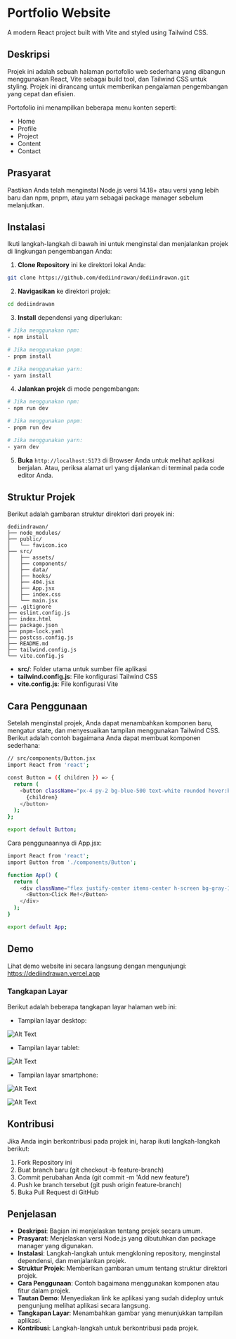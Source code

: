 # Portfolio Website
A modern React project built with Vite and styled using Tailwind CSS.

## Deskripsi
Projek ini adalah sebuah halaman portofolio web sederhana yang dibangun menggunakan React, Vite sebagai build tool, dan Tailwind CSS untuk styling. Projek ini dirancang untuk memberikan pengalaman pengembangan yang cepat dan efisien.

Portofolio ini menampilkan beberapa menu konten seperti:

- Home
- Profile
- Project
- Content
- Contact

## Prasyarat
Pastikan Anda telah menginstal Node.js versi 14.18+ atau versi yang lebih baru dan npm, pnpm, atau yarn sebagai package manager sebelum melanjutkan.

## Instalasi
Ikuti langkah-langkah di bawah ini untuk menginstal dan menjalankan projek di lingkungan pengembangan Anda:

1. **Clone Repository** ini ke direktori lokal Anda:
```bash
git clone https://github.com/dediindrawan/dediindrawan.git
```

2. **Navigasikan** ke direktori projek:
```bash
cd dediindrawan
```

3. **Install** dependensi yang diperlukan:
```bash
# Jika menggunakan npm:
- npm install

# Jika menggunakan pnpm:
- pnpm install

# Jika menggunakan yarn:
- yarn install
```

4. **Jalankan projek** di mode pengembangan:
```bash
# Jika menggunakan npm:
- npm run dev

# Jika menggunakan pnpm:
- pnpm run dev

# Jika menggunakan yarn:
- yarn dev
```

5. **Buka** `http://localhost:5173` di Browser Anda untuk melihat aplikasi berjalan. Atau, periksa alamat url yang dijalankan di terminal pada code editor Anda.

## Struktur Projek
Berikut adalah gambaran struktur direktori dari proyek ini:

```
dediindrawan/
├── node_modules/
├── public/
│   └── favicon.ico
├── src/
│   ├── assets/
│   ├── components/
│   ├── data/
│   ├── hooks/
│   ├── 404.jsx
│   ├── App.jsx
│   ├── index.css
│   └── main.jsx
├── .gitignore
├── eslint.config.js
├── index.html
├── package.json
├── pnpm-lock.yaml
├── postcss.config.js
├── README.md
├── tailwind.config.js
└── vite.config.js
```

- **src/**: Folder utama untuk sumber file aplikasi
- **tailwind.config.js**: File konfigurasi Tailwind CSS
- **vite.config.js**: File konfigurasi Vite

## Cara Penggunaan
Setelah menginstal projek, Anda dapat menambahkan komponen baru, mengatur state, dan menyesuaikan tampilan menggunakan Tailwind CSS. Berikut adalah contoh bagaimana Anda dapat membuat komponen sederhana:

```bash
// src/components/Button.jsx
import React from 'react';

const Button = ({ children }) => {
  return (
    <button className="px-4 py-2 bg-blue-500 text-white rounded hover:bg-blue-600">
      {children}
    </button>
  );
};

export default Button;
```  

Cara penggunaannya di App.jsx:

```bash
import React from 'react';
import Button from './components/Button';

function App() {
  return (
    <div className="flex justify-center items-center h-screen bg-gray-100">
      <Button>Click Me!</Button>
    </div>
  );
}

export default App;
```
## Demo
Lihat demo website ini secara langsung dengan mengunjungi: https://dediindrawan.vercel.app

### Tangkapan Layar
Berikut adalah beberapa tangkapan layar halaman web ini:
- Tampilan layar desktop:  

![Alt Text](https://i.ibb.co.com/T0H6Q9n/Macbook-Air-localhost.png)

- Tampilan layar tablet:  

![Alt Text](https://i.ibb.co.com/HgkNcf1/i-Pad-Mini-localhost.png)

- Tampilan layar smartphone:  

![Alt Text](https://i.ibb.co.com/XJ9L09G/Google-Pixel5-localhost.png)  

![Alt Text](https://i.ibb.co.com/9V6GZ6F/Google-Pixel5-localhost-1.png)

## Kontribusi
Jika Anda ingin berkontribusi pada projek ini, harap ikuti langkah-langkah berikut:
1. Fork Repository ini
2. Buat branch baru (git checkout -b feature-branch)
3. Commit perubahan Anda (git commit -m 'Add new feature')
4. Push ke branch tersebut (git push origin feature-branch)
5. Buka Pull Request di GitHub


## Penjelasan
- **Deskripsi**: Bagian ini menjelaskan tentang projek secara umum.
- **Prasyarat**: Menjelaskan versi Node.js yang dibutuhkan dan package manager yang digunakan.
- **Instalasi**: Langkah-langkah untuk mengkloning repository, menginstal dependensi, dan menjalankan projek.
- **Struktur Projek**: Memberikan gambaran umum tentang struktur direktori projek.
- **Cara Penggunaan**: Contoh bagaimana menggunakan komponen atau fitur dalam projek.
- **Tautan Demo**: Menyediakan link ke aplikasi yang sudah dideploy untuk pengunjung melihat aplikasi secara langsung.
- **Tangkapan Layar**: Menambahkan gambar yang menunjukkan tampilan aplikasi.
- **Kontribusi**: Langkah-langkah untuk berkontribusi pada projek.

